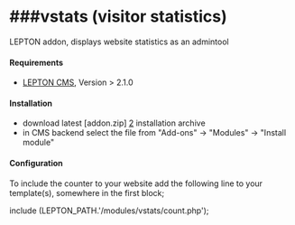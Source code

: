 ###vstats (visitor statistics)
=========
LEPTON addon, displays website statistics as an admintool

#### Requirements

* [LEPTON CMS][1], Version > 2.1.0


#### Installation

* download latest [addon.zip] [2] installation archive
* in CMS backend select the file from "Add-ons" -> "Modules" -> "Install module"

#### Configuration

To include the counter to your website add the following line to your template(s), somewhere in the first <?php ... ?> block;

include (LEPTON_PATH.'/modules/vstats/count.php');


[1]: http://lepton-cms.org "LEPTON CMS"
[2]: http://www.lepton-cms.com/lepador/admintools/visitor-statistics.php
